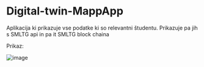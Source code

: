 # Digital-twin-MappApp

Aplikacija ki prikazuje vse podatke ki so relevantni študentu.
Prikazuje pa jih s SMLTG api in pa it SMLTG block chaina 

Prikaz: 

![image](https://user-images.githubusercontent.com/89972475/214928381-cd29aaa8-095c-4355-801c-ba0fb8e5330b.png)
